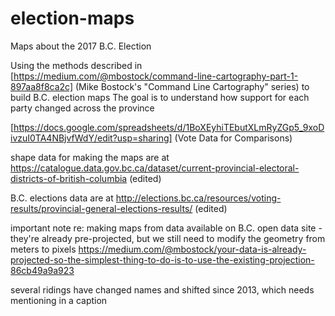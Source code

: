 # election-maps
Maps about the 2017 B.C. Election

Using the methods described in [https://medium.com/@mbostock/command-line-cartography-part-1-897aa8f8ca2c] (Mike Bostock's "Command Line Cartography" series) to build B.C. election maps
The goal is to understand how support for each party changed across the province

[https://docs.google.com/spreadsheets/d/1BoXEyhiTEbutXLmRyZGp5_9xoDivzuI0TA4NBjvfWdY/edit?usp=sharing] (Vote Data for Comparisons)

shape data for making the maps are at https://catalogue.data.gov.bc.ca/dataset/current-provincial-electoral-districts-of-british-columbia (edited)


B.C. elections data are at http://elections.bc.ca/resources/voting-results/provincial-general-elections-results/ (edited)

important note re: making maps from data available on B.C. open data site - they're already pre-projected, but we still need to modify the geometry from meters to pixels
https://medium.com/@mbostock/your-data-is-already-projected-so-the-simplest-thing-to-do-is-to-use-the-existing-projection-86cb49a9a923

several ridings have changed names and shifted since 2013, which needs mentioning in a caption
